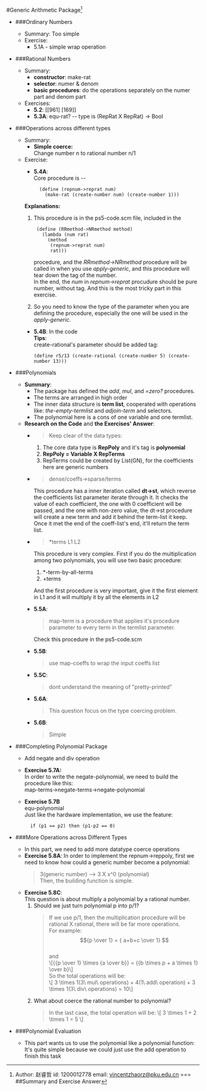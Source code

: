 #Generic Arithmetic Package[^1]
[^1]: Author: 赵睿哲 id: 1200012778 email: <vincentzhaorz@pku.edu.cn>
===
##Summary and Exercise Answer
* ###Ordinary Numbers
    * Summary: Too simple
    * Exercise:
        * 5.1A - simple wrap operation
* ###Rational Numbers
    * Summary:
        * **constructor**: make-rat
        * **selector**: numer & denom
        * **basic procedures**: do the operations separately on the numer part and denom part
    * Exercises:
        * **5.2**: [[961] [169]]
        * **5.3A**: equ-rat? -- type is (RepRat X RepRat) -> Bool
* ###Operations across different types
    * Summary:
        * **Simple coerce:**  
        Change number n to rational number n/1
    * Exercise:
        * **5.4A**:  
        Core procedure is --   
        
                (define (repnum->reprat num)
                  (make-rat (create-number num) (create-number 1)))
        **Explanations:**
        1. This procedure is in the ps5-code.scm file, included in the 
            
                (define (RRmethod->NRmethod method)
                  (lambda (num rat)
                    (method
                     (repnum->reprat num)
                     rat)))
           procedure, and the *RRmethod->NRmethod* procedure will be called in when you use *apply-generic*, and this procedure will tear down the tag of the number.  
           In the end, the *num* in *repnum->reprat* procudure should be pure number, without tag. And this is the most tricky part in this exercise.
        2. So you need to know the type of the parameter when you are defining the procedure, especially the one will be used in the *apply-generic*.
       * **5.4B**: In the code  
         **Tips**:  
         create-rational's parameter should be added tag:  
         
             (define r5/13 (create-rational (create-number 5) (create-number 13)))

* ###Polynomials 
    * **Summary**:
        * The package has defined the *add*, *mul*, and *=zero?* procedures.
        * The terms are arranged in high order
        * The inner data structure is **term list**, cooperated with operations like: *the-empty-termlist* and *adjoin-term* and selectors.
        * The polynomial here is a cons of one variable and one termlist.
    * **Research on the Code** and **the Exercises' Answer**:  
        * >Keep clear of the data types:
            
            1. The core data type is **RepPoly** and it's tag is **polynomial**
            2. **RepPoly = Variable X RepTerms**
            3. RepTerms could be created by List(GN), for the coefficients here are generic numbers
        * >dense/coeffs->sparse/terms  
        
            This procedure has a inner iteration called **dt->st**, which reverse the coefficients list parameter iterate through it. It checks the value of each coefficient, the one with 0 coefficient will be passed, and the one with non-zero value, the dt->st procedure will create a new term and add it behind the term-list it keep. Once it met the end of the coeff-list's end, it'll return the term list.
        
        * >*terms L1 L2
        
            This procedure is very complex. First if you do the multiplication among two polynomials, you will use two basic procedure:
            1. *-term-by-all-terms  
            2. +terms  
            
            And the first procedure is very important, give it the first element in L1 and it will multiply it by all the elements in L2
        
        
        * **5.5A**:  
            >map-term is a procedure that applies it's procedure parameter to every term in the termlist parameter.  
            
            Check this procedure in the ps5-code.scm
       
        * **5.5B**:
            >use map-coeffs to wrap the input coeffs list
        
        * **5.5C**:
            >dont understand the meaning of "pretty-printed"  
        
        * **5.6A**:
            >This question focus on the type coercing problem.
        
        * **5.6B**:  
            >Simple
            
* ###Completing Polynomial Package
    * Add negate and div operation
    * **Exercise 5.7A:**  
        In order to write the negate-polynomial, we need to build the procedure like this:  
        map-terms->negate-terms->negate-polynomial  
    * **Exercise 5.7B**  
        equ-polynomial  
        Just like the hardware implementation, we use the feature:  
        
            if (p1 == p2) then (p1-p2 == 0)
            
* ###More Operations across Different Types    * In this part, we need to add more datatype coerce operations      * **Exercise 5.8A**:
        In order to implement the repnum->reppoly, first we need to know how could a generic number become a polynomial:   
        > 3(generic number) --> 3 X x^0 (polynomial)  
        Then, the building function is simple.
    * **Exercise 5.8C**:  
        This question is about multiply a polynomial by a rational number.
        1. Should we just turn polynomial p into p/1?
            > If we use p/1, then the multiplication procedure will be  
            rational X rational, there will be far more operations.   
            For example:  
            $${p \over 1} = { a+b+c \over 1} $$  
            and  
            \\[{{p \over 1} \times {a \over b}} =
               {{b \times p + a \times 1} \over b}\\]  
            So the total operations will be:  
            \\[ 3 \times 1(3\ mul\ operations) 
                + 4(1\ add\ operation) 
                + 3 \times 1(3\ div\ operations) 
                = 10\\]
        2. What about coerce the rational number to polynomial?
            > In the last case, the total operation will be:
            \\[ 3 \times 1 + 2 \times 1 = 5 \\]
            
* ###Polynomial Evaluation    
    * This part wants us to use the polynomial like a polynomial function:  
      It's quite simple because we could just use the add operation to finish this task
        
            
            
            
            
                    
    
                     
       
        
            
        